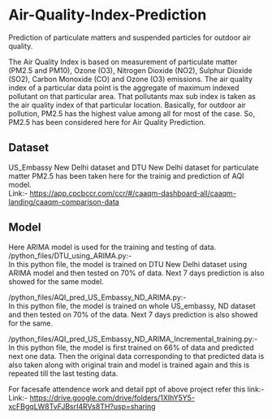 # Air-Quality-Index-Prediction
Prediction of particulate matters and suspended particles for outdoor air quality.


The Air Quality Index is based on measurement of particulate matter (PM2.5 and PM10), Ozone (O3), Nitrogen Dioxide (NO2), Sulphur Dioxide (SO2),  Carbon Monoxide (CO) and Ozone (O3) emissions. The air quality index of a particular data point is the aggregate of maximum indexed pollutant on that particular area. That pollutants max sub index is taken as the air quality index of that particular location. Basically, for outdoor air pollution, PM2.5 has the highest value among all for most of the case. So, PM2.5 has been considered here for Air Quality Prediction.


## Dataset
US_Embassy New Delhi dataset and DTU New Delhi dataset for particulate matter PM2.5 has been taken here for the trainig and prediction of AQI model. <br/>
Link:- https://app.cpcbccr.com/ccr/#/caaqm-dashboard-all/caaqm-landing/caaqm-comparison-data


## Model
Here ARIMA model is used for the training and testing of data.<br/>
/python_files/DTU_using_ARIMA.py:- <br/>
In this python file, the model is trained on DTU New Delhi dataset using ARIMA model and then tested on 70% of data. Next 7 days prediction                                         is also showed for the same model.

/python_files/AQI_pred_US_Embassy_ND_ARIMA.py:- <br/> In this python file, the model is trained on whole US_embassy, ND dataset and then tested on 70% of the data. Next 7 days                                                          prediction is also showed for the same.

/python_files/AQI_pred_US_Embassy_ND_ARIMA_Incremental_training.py:-  <br/>In this python file, the model is first trained on 66% of data and predicted next one data. Then the original                                               data corresponding to that predicted data is also taken along with original train and model is trained again and this is repeated                                                   till the last testing data.

For facesafe attendence work and detail ppt of above project refer this link:- <br/>
          Link:- https://drive.google.com/drive/folders/1XIhY5Y5-xcFBgqLW8TvFJBsrI4RVs8TH?usp=sharing
